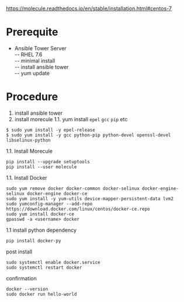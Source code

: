 https://molecule.readthedocs.io/en/stable/installation.html#centos-7

# Prerequite
- Ansible Tower Server  
-- RHEL 7.6  
-- minimal install  
-- install ansible tower  
-- yum update  

# Procedure
1. install ansible tower
1. install morecule
1.1. yum install `epel` `gcc` `pip` etc  
```
$ sudo yum install -y epel-release
$ sudo yum install -y gcc python-pip python-devel openssl-devel libselinux-python
```
1.1. Install Morecule
```
pip install --upgrade setuptools
pip install --user molecule
```
1.1. Install Docker
```
sudo yum remove docker docker-common docker-selinux docker-engine-selinux docker-engine docker-ce
sudo yum install -y yum-utils device-mapper-persistent-data lvm2
sudo yumconfig-manager --add-repo https://download.docker.com/linux/centos/docker-ce.repo
sudo yum install docker-ce
gpasswd -a <username> docker
```
1.1 install python dependency
```
pip install docker-py
```

post install
```
sudo systemctl enable docker.service
sudo systemctl restart docker
```
confirmation
```
docker --version
sudo docker run hello-world
```
